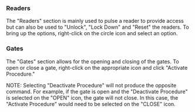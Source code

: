 ### Readers

The "Readers" section is mainly used to pulse a reader to provide access but can also be used to "Unlock", "Lock Down" and "Reset" the readers.
To bring up the options, right-click on the circle icon and select an option.

### Gates

The "Gates" section allows for the opening and closing of the gates. To open or close a gate, right-click on the appropriate icon and click "Activate Procedure."

NOTE: Selecting "Deactivate Procedure" will not produce the opposite command. For example, if the gate is open and the "Deactivate Procedure" is selected on the "OPEN"
icon, the gate will not close. In this case,  the "Activate Procedure" would need to be selected on the "CLOSE" icon.
